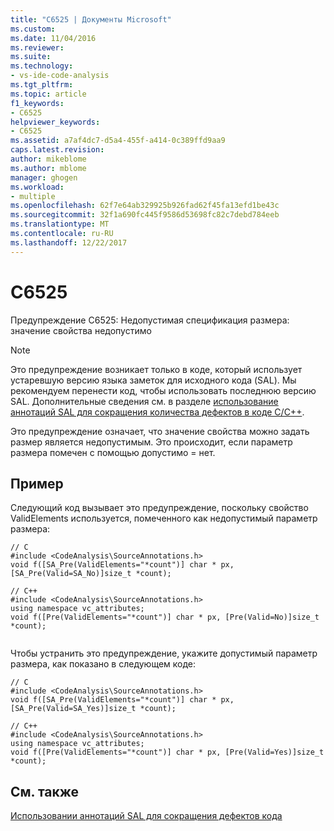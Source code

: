 ```yaml
---
title: "C6525 | Документы Microsoft"
ms.custom: 
ms.date: 11/04/2016
ms.reviewer: 
ms.suite: 
ms.technology:
- vs-ide-code-analysis
ms.tgt_pltfrm: 
ms.topic: article
f1_keywords:
- C6525
helpviewer_keywords:
- C6525
ms.assetid: a7af4dc7-d5a4-455f-a414-0c389ffd9aa9
caps.latest.revision: 
author: mikeblome
ms.author: mblome
manager: ghogen
ms.workload:
- multiple
ms.openlocfilehash: 62f7e64ab329925b926fad62f45fa13efd1be43c
ms.sourcegitcommit: 32f1a690fc445f9586d53698fc82c7debd784eeb
ms.translationtype: MT
ms.contentlocale: ru-RU
ms.lasthandoff: 12/22/2017
---
```

# <a name="c6525"></a>C6525
Предупреждение C6525: Недопустимая спецификация размера: значение свойства недопустимо  
  
> [!NOTE]
>  Это предупреждение возникает только в коде, который использует устаревшую версию языка заметок для исходного кода (SAL). Мы рекомендуем перенести код, чтобы использовать последнюю версию SAL. Дополнительные сведения см. в разделе [использование аннотаций SAL для сокращения количества дефектов в коде C/C++](../code-quality/using-sal-annotations-to-reduce-c-cpp-code-defects.md).  
  
 Это предупреждение означает, что значение свойства можно задать размер является недопустимым. Это происходит, если параметр размера помечен с помощью допустимо = нет.  
  
## <a name="example"></a>Пример  
 Следующий код вызывает это предупреждение, поскольку свойство ValidElements используется, помеченного как недопустимый параметр размера:  
  
```  
// C  
#include <CodeAnalysis\SourceAnnotations.h>  
void f([SA_Pre(ValidElements="*count")] char * px, [SA_Pre(Valid=SA_No)]size_t *count);   
  
// C++  
#include <CodeAnalysis\SourceAnnotations.h>  
using namespace vc_attributes;  
void f([Pre(ValidElements="*count")] char * px, [Pre(Valid=No)]size_t *count);  
  
```  
  
 Чтобы устранить это предупреждение, укажите допустимый параметр размера, как показано в следующем коде:  
  
```  
// C  
#include <CodeAnalysis\SourceAnnotations.h>  
void f([SA_Pre(ValidElements="*count")] char * px, [SA_Pre(Valid=SA_Yes)]size_t *count);   
  
// C++  
#include <CodeAnalysis\SourceAnnotations.h>  
using namespace vc_attributes;  
void f([Pre(ValidElements="*count")] char * px, [Pre(Valid=Yes)]size_t *count);   
```  
  
## <a name="see-also"></a>См. также  
 [Использовании аннотаций SAL для сокращения дефектов кода](using-sal-annotations-to-reduce-c-cpp-code-defects.md)